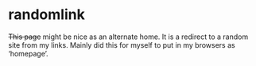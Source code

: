 <!--
  id: 252
  date: 2004-10-02
  modified: 2004-10-02
  slug: randomlink
  type: post
  excerpt: <p>This page might be nice as an alternate home. It is a redirect to a random site from my links. Mainly did this for myself to put in my browsers as &#8216;homepage&#8217;.</p>
  categories: admin
  tags: 
  inCv: 
  inPortfolio: 
  dateFrom: 
  dateTo: 
-->

# randomlink

<p><del>This page</del> might be nice as an alternate home. It is a redirect to a random site from my links. Mainly did this for myself to put in my browsers as &#8216;homepage&#8217;.</p>
